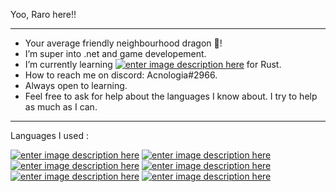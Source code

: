 Yoo, Raro here!!
________________
- Your average friendly neighbourhood dragon 🐲!    
- I’m super into .net and game developement.
- I’m currently learning [![enter image description here](https://i.imgur.com/CAEcGlR.png)](https://umod.org/documentation) for Rust.
- How to reach me on discord: Acnologia#2966.
- Always open to learning.
- Feel free to ask for help about the languages I know about. I try to help as much as I can.
________________

Languages I used : 

[![enter image description here](https://seeklogo.com/images/C/c-sharp-c-logo-02F17714BA-seeklogo.com.png)](https://docs.microsoft.com/en-us/dotnet/csharp/) [![enter image description here](https://cdn.iconscout.com/icon/free/png-256/javascript-2752148-2284965.png)](https://developer.mozilla.org/en-US/docs/Web/JavaScript) [![enter image description here](https://cdn.iconscout.com/icon/free/png-256/java-60-1174953.png)](https://docs.oracle.com/en/java/) [![enter image description here](https://cdn.iconscout.com/icon/free/png-256/python-3628999-3030224.png)](https://docs.python.org/3/) [![enter image description here](https://icons.iconarchive.com/icons/icons8/windows-8/256/Computer-Hardware-X86-icon.png)](https://docs.oracle.com/cd/E19253-01/817-5477/817-5477.pdf) [![enter image description here](https://seeklogo.com/images/K/kotlin-logo-4EA4DB3A08-seeklogo.com.png)](https://kotlinlang.org/docs/home.html)



<!---
RaroX0/RaroX0 is a ✨ special ✨ repository because its `README.md` (this file) appears on your GitHub profile.
You can click the Preview link to take a look at your changes.
--->

